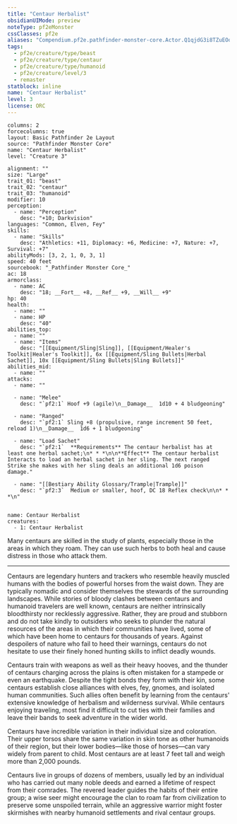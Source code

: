 ```yaml
---
title: "Centaur Herbalist"
obsidianUIMode: preview
noteType: pf2eMonster
cssClasses: pf2e
aliases: "Compendium.pf2e.pathfinder-monster-core.Actor.Q1qjdG3i8TZuEOq6" 
tags:
  - pf2e/creature/type/beast
  - pf2e/creature/type/centaur
  - pf2e/creature/type/humanoid
  - pf2e/creature/level/3
  - remaster
statblock: inline
name: "Centaur Herbalist"
level: 3
license: ORC
---
```


```statblock
columns: 2
forcecolumns: true
layout: Basic Pathfinder 2e Layout
source: "Pathfinder Monster Core"
name: "Centaur Herbalist"
level: "Creature 3"

alignment: ""
size: "Large"
trait_01: "beast"
trait_02: "centaur"
trait_03: "humanoid"
modifier: 10
perception:
  - name: "Perception"
    desc: "+10; Darkvision"
languages: "Common, Elven, Fey"
skills:
  - name: "Skills"
    desc: "Athletics: +11, Diplomacy: +6, Medicine: +7, Nature: +7, Survival: +7"
abilityMods: [3, 2, 1, 0, 3, 1]
speed: 40 feet
sourcebook: "_Pathfinder Monster Core_"
ac: 18
armorclass:
  - name: AC
    desc: "18; __Fort__ +8, __Ref__ +9, __Will__ +9"
hp: 40
health:
  - name: ""
  - name: HP
    desc: "40"
abilities_top:
  - name: ""
  - name: "Items"
    desc: "[[Equipment/Sling|Sling]], [[Equipment/Healer's Toolkit|Healer's Toolkit]], 6x [[Equipment/Sling Bullets|Herbal Sachet]], 10x [[Equipment/Sling Bullets|Sling Bullets]]"
abilities_mid:
  - name: ""
attacks:
  - name: ""

  - name: "Melee"
    desc: "`pf2:1` Hoof +9 (agile)\n__Damage__  1d10 + 4 bludgeoning"

  - name: "Ranged"
    desc: "`pf2:1` Sling +8 (propulsive, range increment 50 feet, reload 1)\n__Damage__  1d6 + 1 bludgeoning"

  - name: "Load Sachet"
    desc: "`pf2:1`  **Requirements** The centaur herbalist has at least one herbal sachet;\n* * *\n\n**Effect** The centaur herbalist Interacts to load an herbal sachet in her sling. The next ranged Strike she makes with her sling deals an additional 1d6 poison damage."

  - name: "[[Bestiary Ability Glossary/Trample|Trample]]"
    desc: "`pf2:3`  Medium or smaller, hoof, DC 18 Reflex check\n\n* * *\n"
 
```

```encounter-table
name: Centaur Herbalist
creatures:
  - 1: Centaur Herbalist
```



Many centaurs are skilled in the study of plants, especially those in the areas in which they roam. They can use such herbs to both heal and cause distress in those who attack them.

* * *

Centaurs are legendary hunters and trackers who resemble heavily muscled humans with the bodies of powerful horses from the waist down. They are typically nomadic and consider themselves the stewards of the surrounding landscapes. While stories of bloody clashes between centaurs and humanoid travelers are well known, centaurs are neither intrinsically bloodthirsty nor recklessly aggressive. Rather, they are proud and stubborn and do not take kindly to outsiders who seeks to plunder the natural resources of the areas in which their communities have lived, some of which have been home to centaurs for thousands of years. Against despoilers of nature who fail to heed their warnings, centaurs do not hesitate to use their finely honed hunting skills to inflict deadly wounds.

Centaurs train with weapons as well as their heavy hooves, and the thunder of centaurs charging across the plains is often mistaken for a stampede or even an earthquake. Despite the tight bonds they form with their kin, some centaurs establish close alliances with elves, fey, gnomes, and isolated human communities. Such allies often benefit by learning from the centaurs' extensive knowledge of herbalism and wilderness survival. While centaurs enjoying traveling, most find it difficult to cut ties with their families and leave their bands to seek adventure in the wider world.

Centaurs have incredible variation in their individual size and coloration. Their upper torsos share the same variation in skin tone as other humanoids of their region, but their lower bodies—like those of horses—can vary widely from parent to child. Most centaurs are at least 7 feet tall and weigh more than 2,000 pounds.

Centaurs live in groups of dozens of members, usually led by an individual who has carried out many noble deeds and earned a lifetime of respect from their comrades. The revered leader guides the habits of their entire group; a wise seer might encourage the clan to roam far from civilization to preserve some unspoiled terrain, while an aggressive warrior might foster skirmishes with nearby humanoid settlements and rival centaur groups.
